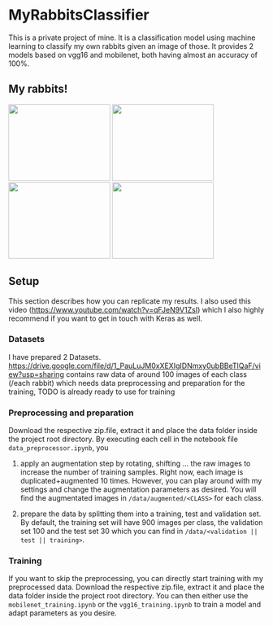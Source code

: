 # MyRabbitsClassifier

This is a private project of mine. It is a classification model using machine learning to classify my own rabbits given an image of those. 
It provides 2 models based on vgg16 and mobilenet, both having almost an accuracy of 100%.

## My rabbits!
<img src="https://user-images.githubusercontent.com/81776044/144905043-f42664dd-72c5-4714-ae68-1c28754ac5fa.jpg" width="200" height="150" /> <img src="https://user-images.githubusercontent.com/81776044/144903724-cfc24a34-c99c-40b7-824f-411424036e9e.jpg" width="200" height="150" /> <img src="https://user-images.githubusercontent.com/81776044/144903834-f2c2cb28-0e00-4161-9c9a-dfef5bb69f16.jpg" width="200" height="150" /> <img src="https://user-images.githubusercontent.com/81776044/144904102-cdca359f-cd41-4dd5-95aa-a6f74e3025d8.jpg" width="200" height="150" />

## Setup
This section describes how you can replicate my results. I also used this video (https://www.youtube.com/watch?v=qFJeN9V1ZsI) which I also highly recommend if you want to get in touch with Keras as well.
### Datasets
I have prepared 2 Datasets. https://drive.google.com/file/d/1_PauLuJM0xXEXIgIDNmxy0ubBBeTlQaF/view?usp=sharing contains raw data of around 100 images of each class (/each rabbit) which needs data preprocessing and preparation for the training,
TODO is already ready to use for training

### Preprocessing and preparation
Download the respective zip.file, extract it and place the data folder inside the project root directory. By executing each cell in the notebook file `data_preprocessor.ipynb`, you
1. apply an augmentation step by rotating, shifting ... the raw images to increase the number of training samples. Right now, each image is duplicated+augmented 10 times. However,
you can play around with my settings and change the augmentation parameters as desired. You will find the augmentated images in `/data/augmented/<CLASS>` for each class.

2. prepare the data by splitting them into a training, test and validation set. By default, the training set will have 900 images per class, the validation set 100 and the test set 30 which you can find in `/data/<validation || test || training>`.

### Training
If you want to skip the preprocessing, you can directly start training with my preprocessed data.
Download the respective zip.file, extract it and place the data folder inside the project root directory. You can then either use the `mobilenet_training.ipynb` or the `vgg16_training.ipynb` to train a model and adapt parameters as you desire.
